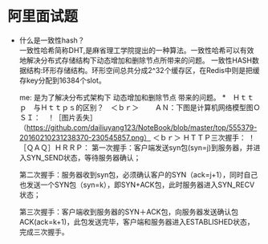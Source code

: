 # 阿里面试题

* 什么是一致性hash？<br>
  一致性哈希简称DHT,是麻省理工学院提出的一种算法。一致性哈希可以有效地解决分布式存储结构下动态增加和删除节点所带来的问题。
  一致性HASH数据结构:环形存储结构。环形空间总共分成2^32个缓存区，在Redis中则是把缓存key分配到16384个slot。
  
  me: 是为了解决分布式架构下 动态增加和删除节点 带来的问题。
*　Ｈｔｔｐ　与Ｈｔｔｐｓ的区别？　＜ｂｒ＞
　　ＡＮ：下图是计算机网络模型图ＯＳＩ：　！［图片丢失］（https://github.com/dailiuyang123/NoteBook/blob/master/top/555379-20160210231238370-230545857.png）
  ＜ｂｒ＞
  ＨＴＴＰ三次握手：
  ！［ＱＡＱ］ＨＲＲＰ：
  第一次握手：客户端发送syn包(syn=j)到服务器，并进入SYN_SEND状态，等待服务器确认；

  第二次握手：服务器收到syn包，必须确认客户的SYN（ack=j+1），同时自己也发送一个SYN包（syn=k），即SYN+ACK包，此时服务器进入SYN_RECV状态；

  第三次握手：客户端收到服务器的SYN＋ACK包，向服务器发送确认包ACK(ack=k+1)，此包发送完毕，客户端和服务器进入ESTABLISHED状态，完成三次握手。
